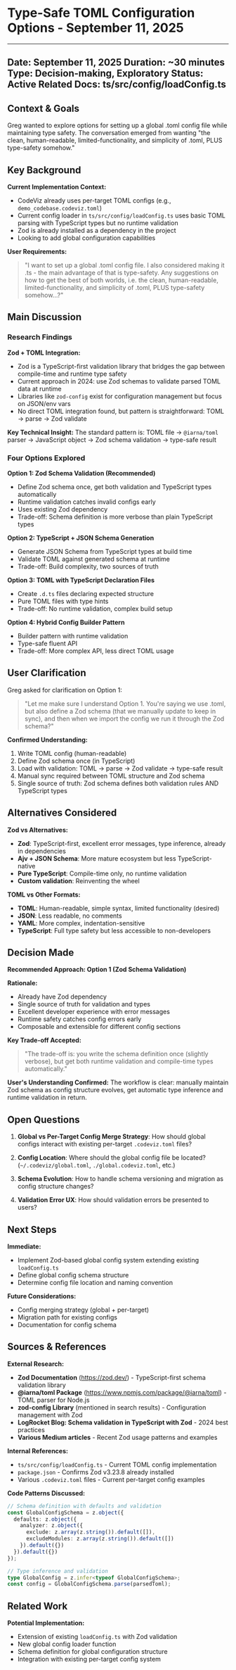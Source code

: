 # Type-Safe TOML Configuration Options - September 11, 2025

---
Date: September 11, 2025
Duration: ~30 minutes
Type: Decision-making, Exploratory
Status: Active
Related Docs: ts/src/config/loadConfig.ts
---

## Context & Goals

Greg wanted to explore options for setting up a global .toml config file while maintaining type safety. The conversation emerged from wanting "the clean, human-readable, limited-functionality, and simplicity of .toml, PLUS type-safety somehow."

## Key Background

**Current Implementation Context:**
- CodeViz already uses per-target TOML configs (e.g., `demo_codebase.codeviz.toml`) 
- Current config loader in `ts/src/config/loadConfig.ts` uses basic TOML parsing with TypeScript types but no runtime validation
- Zod is already installed as a dependency in the project
- Looking to add global configuration capabilities

**User Requirements:**
> "I want to set up a global .toml config file. I also considered making it .ts - the main advantage of that is type-safety. Any suggestions on how to get the best of both worlds, i.e. the clean, human-readable, limited-functionality, and simplicity of .toml, PLUS type-safety somehow...?"

## Main Discussion

### Research Findings

**Zod + TOML Integration:**
- Zod is a TypeScript-first validation library that bridges the gap between compile-time and runtime type safety
- Current approach in 2024: use Zod schemas to validate parsed TOML data at runtime
- Libraries like `zod-config` exist for configuration management but focus on JSON/env vars
- No direct TOML integration found, but pattern is straightforward: TOML → parse → Zod validate

**Key Technical Insight:**
The standard pattern is: TOML file → `@iarna/toml` parser → JavaScript object → Zod schema validation → type-safe result

### Four Options Explored

**Option 1: Zod Schema Validation (Recommended)**
- Define Zod schema once, get both validation and TypeScript types automatically
- Runtime validation catches invalid configs early
- Uses existing Zod dependency
- Trade-off: Schema definition is more verbose than plain TypeScript types

**Option 2: TypeScript + JSON Schema Generation**
- Generate JSON Schema from TypeScript types at build time
- Validate TOML against generated schema at runtime
- Trade-off: Build complexity, two sources of truth

**Option 3: TOML with TypeScript Declaration Files**
- Create `.d.ts` files declaring expected structure
- Pure TOML files with type hints
- Trade-off: No runtime validation, complex build setup

**Option 4: Hybrid Config Builder Pattern**
- Builder pattern with runtime validation
- Type-safe fluent API
- Trade-off: More complex API, less direct TOML usage

## User Clarification

Greg asked for clarification on Option 1: 
> "Let me make sure I understand Option 1. You're saying we use .toml, but also define a Zod schema (that we manually update to keep in sync), and then when we import the config we run it through the Zod schema?"

**Confirmed Understanding:**
1. Write TOML config (human-readable)
2. Define Zod schema once (in TypeScript) 
3. Load with validation: TOML → parse → Zod validate → type-safe result
4. Manual sync required between TOML structure and Zod schema
5. Single source of truth: Zod schema defines both validation rules AND TypeScript types

## Alternatives Considered

**Zod vs Alternatives:**
- **Zod**: TypeScript-first, excellent error messages, type inference, already in dependencies
- **Ajv + JSON Schema**: More mature ecosystem but less TypeScript-native
- **Pure TypeScript**: Compile-time only, no runtime validation
- **Custom validation**: Reinventing the wheel

**TOML vs Other Formats:**
- **TOML**: Human-readable, simple syntax, limited functionality (desired)
- **JSON**: Less readable, no comments
- **YAML**: More complex, indentation-sensitive
- **TypeScript**: Full type safety but less accessible to non-developers

## Decision Made

**Recommended Approach: Option 1 (Zod Schema Validation)**

**Rationale:**
- Already have Zod dependency
- Single source of truth for validation and types
- Excellent developer experience with error messages
- Runtime safety catches config errors early
- Composable and extensible for different config sections

**Key Trade-off Accepted:**
> "The trade-off is: you write the schema definition once (slightly verbose), but get both runtime validation and compile-time types automatically."

**User's Understanding Confirmed:**
The workflow is clear: manually maintain Zod schema as config structure evolves, get automatic type inference and runtime validation in return.

## Open Questions

1. **Global vs Per-Target Config Merge Strategy**: How should global configs interact with existing per-target `.codeviz.toml` files?

2. **Config Location**: Where should the global config file be located? (`~/.codeviz/global.toml`, `./global.codeviz.toml`, etc.)

3. **Schema Evolution**: How to handle schema versioning and migration as config structure changes?

4. **Validation Error UX**: How should validation errors be presented to users?

## Next Steps

**Immediate:**
- Implement Zod-based global config system extending existing `loadConfig.ts`
- Define global config schema structure
- Determine config file location and naming convention

**Future Considerations:**
- Config merging strategy (global + per-target)
- Migration path for existing configs
- Documentation for config schema

## Sources & References

**External Research:**
- **Zod Documentation** (https://zod.dev/) - TypeScript-first schema validation library
- **@iarna/toml Package** (https://www.npmjs.com/package/@iarna/toml) - TOML parser for Node.js
- **zod-config Library** (mentioned in search results) - Configuration management with Zod
- **LogRocket Blog: Schema validation in TypeScript with Zod** - 2024 best practices
- **Various Medium articles** - Recent Zod usage patterns and examples

**Internal References:**
- `ts/src/config/loadConfig.ts` - Current TOML config implementation
- `package.json` - Confirms Zod v3.23.8 already installed
- Various `.codeviz.toml` files - Current per-target config examples

**Code Patterns Discussed:**
```typescript
// Schema definition with defaults and validation
const GlobalConfigSchema = z.object({
  defaults: z.object({
    analyzer: z.object({
      exclude: z.array(z.string()).default([]),
      excludeModules: z.array(z.string()).default([])
    }).default({})
  }).default({})
});

// Type inference and validation
type GlobalConfig = z.infer<typeof GlobalConfigSchema>;
const config = GlobalConfigSchema.parse(parsedToml);
```

## Related Work

**Potential Implementation:**
- Extension of existing `loadConfig.ts` with Zod validation
- New global config loader function
- Schema definition for global configuration structure
- Integration with existing per-target config system